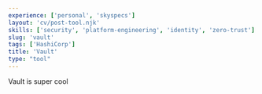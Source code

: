 ```yaml
---
experience: ['personal', 'skyspecs']
layout: 'cv/post-tool.njk'
skills: ['security', 'platform-engineering', 'identity', 'zero-trust']
slug: 'vault'
tags: ['HashiCorp']
title: 'Vault'
type: "tool"
---
```


Vault is super cool
